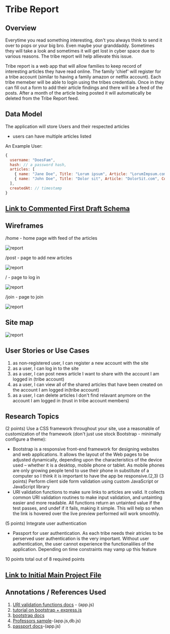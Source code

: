 
# Tribe Report

## Overview

Everytime you read something interesting, don't you always think to send it over to pops or your big bro. Even maybe your granddaddy. Sometimes they will take a look and sometimes it will get lost in cyber space due to various reasons. The tribe report will help allievate this issue.

Tribe report is a web app that will allow families to keep record of interesting articles they have read online. The family 'chief' will register for a tribe account (similar to having a family amazon or netflix account). Each tribe memeber will be able to login using the tribes credentials. Once in they can fill out a form to add their article findings and there will be a feed of the posts. After a month of the article being posted it will automatically be deleted from the Tribe Report feed.

## Data Model


The application will store Users and their respected articles 

* users can have multiple articles listed 

An Example User:

```javascript
{
  username: "DoesFam",
  hash: // a password hash,
  articles: [
    { name: "Jane Doe", Title: "Lorum ipsum", Article: "LorumImpsum.com", Comment:"Crazy world we live in"},
    { name: "John Doe", Title: "Dolor sit", Article: "DolorSit.com", Comment:"Go Mets!"},
  ],
  createdAt: // timestamp
}
```


## [Link to Commented First Draft Schema](db.js) 


## Wireframes

/home - home page with feed of the articles

![report](documentation/homepage-1.png)

/post - page to add new articles

![report](documentation/postpage-1.png)

/ - page to log in

![report](documentation/loginpage-1.png)

/join - page to join

![report](documentation/joinpage-1.png)

## Site map

![report](documentation/sitemap-1.png)


## User Stories or Use Cases


1. as non-registered user, I can register a new account with the site
2. as a user, I can log in to the site
3. as a user, I can post  news article I want to share with the account I am logged in (tribe account)
4. as a user, I can view all of the shared articles that have been created on the account I am logged in(tribe account)
5. as a user, I can delete articles I don't find relavant anymore on the 
account I am logged in (trust in tribe account members)

## Research Topics

(2 points) Use a CSS framework throughout your site, use a reasonable of customization of the framework (don't just use stock Bootstrap - minimally configure a theme):
  * Bootstrap is a responsive front-end framework for designing websites and web applications. It allows the layout of the Web pages to be adjusted dynamically, depending upon the characteristics of the device used – whether it is a desktop, mobile phone or tablet. As mobile phones are only growing people tend to use their phone in substitute of a computer so I think it is important to have the app be responsive.(2,3)
(3 points) Perform client side form validation using custom JavaScript or JavaScript library
  * URI validation functions to make sure links to articles are valid. It collects common URI validation routines to make input validation, and untainting easier and more readable. All functions return an untainted value if the test passes, and undef if it fails, making it simple. This will help so when the link is hovered over the live preview performed will work smoothly.

(5 points) Integrate user authentication
  * Passport for user authentication. As each tribe needs their atricles to be perserved user authentication is the very important. Without user authentication, the user cannot experience the functionalilies of the application. Depending on time constraints may vamp up this feature


  
10 points total out of 8 required points 


## [Link to Initial Main Project File](app.js) 


## Annotations / References Used


1. [URI validation functions docs](https://www.npmjs.com/package/valid-url) - (app.js)
2. [tutorial on bootstrap + express.js](https://opensourceforu.com/2016/10/build-website-using-bootstrap-express-js/)
3. [bootstrap docs](https://www.npmjs.com/package/bootstrap )
4. [Professors sample](https://github.com/nyu-csci-ua-0480-008-spring-2017/final-project-example)-(app.js,db.js)
5. [passport docs](http://www.passportjs.org/docs/)-(app.js)